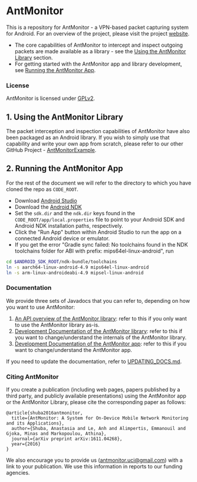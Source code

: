 # AntMonitor
This is a repository for AntMonitor - a VPN-based packet capturing
system for Android. For an overview of the project, please visit
the project
[website](http://athinagroup.eng.uci.edu/projects/antmonitor/).

* The core capabilities of AntMonitor to intercept and inspect outgoing
packets are made available as a library - see the
[Using the AntMonitor Library](#using-the-antmonitor-library) section.
* For getting started with the AntMonitor app and library development, see
[Running the AntMonitor App](#running-the-antmonitor-app).

### License
AntMonitor is licensed under
[GPLv2](https://www.gnu.org/licenses/old-licenses/gpl-2.0.html).

## 1. Using the AntMonitor Library
The packet interception and inspection capabilities of AntMonitor have
also been packaged as an Android library. If you wish to simply use
that capability and write your own app from scratch, please refer
to our other GitHub Project -
[AntMonitorExample](https://github.com/UCI-Networking-Group/AntMonitorExample).


## 2. Running the AntMonitor App
For the rest of the document we will refer to the directory to which
you have cloned the repo as `CODE_ROOT`.

* Download [Android Studio](https://developer.android.com/studio/)
* Download the [Android NDK](https://developer.android.com/ndk/downloads/index.html)
* Set the `sdk.dir` and the `ndk.dir` keys found in the
`CODE_ROOT/app/local.properties` file to point to your Android SDK and
Android NDK installation paths, respectively.
* Click the "Run App" button within Android Studio to run the app on a
connected Android device or emulator.
* If you get the error "Gradle sync failed: No toolchains found in the NDK toolchains folder for ABI with prefix: mips64el-linux-android", run
```bash
cd $ANDROID_SDK_ROOT/ndk-bundle/toolchains
ln -s aarch64-linux-android-4.9 mips64el-linux-android
ln -s arm-linux-androideabi-4.9 mipsel-linux-android
```

### Documentation
We provide three sets of Javadocs that you can refer to, depending on
how you want to use AntMonitor:

1. [An API overview of the AntMonitor library](https://uci-networking-group.github.io/AntMonitorExample/):
    refer to this if you only want to use the
   AntMonitor library as-is.
2. [Development Documentation of the AntMonitor library](https://uci-networking-group.github.io/AntMonitor/antmonitorlib):
    refer to this if you want to change/understand the internals of the
    AntMonitor library.
3. [Development Documentation of the AntMonitor app](https://uci-networking-group.github.io/AntMonitor/app/):
    refer to this if you want to change/understand the AntMonitor app.

If you need to update the documentation, refer to
[UPDATING_DOCS.md](UPDATING_DOCS.md).

### Citing AntMonitor
If you create a publication (including web pages, papers published by a
third party, and publicly available presentations) using the AntMonitor
app or the AntMonitor Library, please cite the corresponding paper as
follows:

```
@article{shuba2016antmonitor,
  title={AntMonitor: A System for On-Device Mobile Network Monitoring and its Applications},
  author={Shuba, Anastasia and Le, Anh and Alimpertis, Emmanouil and Gjoka, Minas and Markopoulou, Athina},
  journal={arXiv preprint arXiv:1611.04268},
  year={2016}
}
```

We also encourage you to provide us (<antmonitor.uci@gmail.com>) with a
link to your publication. We use this information in reports to our
funding agencies.